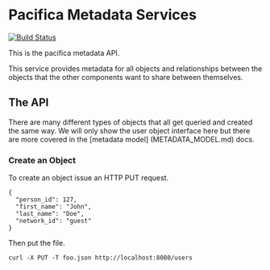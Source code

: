 # Pacifica Metadata Services
[![Build Status](https://travis-ci.org/EMSL-MSC/pacifica-metadata.svg?branch=master)](https://travis-ci.org/EMSL-MSC/pacifica-metadata)

This is the pacifica metadata API.

This service provides metadata for all objects and relationships
between the objects that the other components want to share between
themselves.

## The API

There are many different types of objects that all get queried and
created the same way. We will only show the user object interface
here but there are more covered in the [metadata model]
(METADATA_MODEL.md) docs.

### Create an Object

To create an object issue an HTTP PUT request.

```
{
  "person_id": 127,
  "first_name": "John",
  "last_name": "Doe",
  "network_id": "guest"
}
```

Then put the file.
```
curl -X PUT -T foo.json http://localhost:8080/users
```
